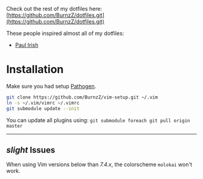 Check out the rest of my dotfiles here:
[https://github.com/BurnzZ/dotfiles.git](https://github.com/BurnzZ/dotfiles.git)

These people inspired almost all of my dotfiles:
* [Paul Irish](https://github.com/paulirish/dotfiles)

# Installation

Make sure you had setup [Pathogen](https://github.com/tpope/vim-pathogen.git).

```sh
git clone https://github.com/BurnzZ/vim-setup.git ~/.vim
ln -s ~/.vim/vimrc ~/.vimrc
git submodule update --init
```

You can update all plugins using:
`git submodule foreach git pull origin master`

---
*slight* Issues
-
When using Vim versions below than *7.4.x*, the colorscheme `molokai` won't work.
